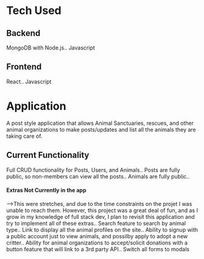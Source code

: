 # **Tech Used**

## **Backend**
MongoDB with Node.js..
Javascript

## **Frontend**
React..
Javascript

# **Application**

A post style application that allows Animal Sanctuaries, rescues, and other animal organizations to make posts/updates and list all the animals they are taking care of.

## **Current Functionality**

Full CRUD functionality for Posts, Users, and Animals..
Posts are fully public, so non-members can view all the posts..
Animals are fully public..


#### **Extras Not Currently in the app**

-->This were stretches, and due to the time constraints on the projet I was unable to reach them. However, this project was a great deal of fun, and as I grow in my knowledge of full stack dev, I plan to revisit this application and try to implement all of these extras..
Search feature to search by animal type..
Link to display all the animal profiles on the site..
Ability to signup with a public account just to view animals, and possilby apply to adopt a new critter..
Ability for animal organizations to accept/solicit donations with a button feature that will link to a 3rd party API..
Switch all forms to modals
